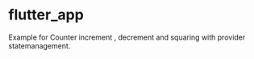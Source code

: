 # flutter_app

Example for Counter increment , decrement and squaring with provider statemanagement.

